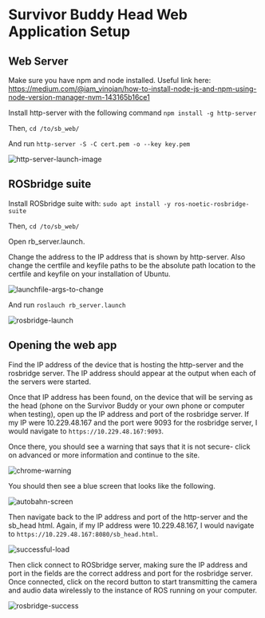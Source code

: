 # Survivor Buddy Head Web Application Setup

## Web Server

Make sure you have npm and node installed.
Useful link here: https://medium.com/@iam_vinojan/how-to-install-node-js-and-npm-using-node-version-manager-nvm-143165b16ce1

Install http-server with the following command
`npm install -g http-server`

Then,
`cd /to/sb_web/`

And run
`http-server -S -C cert.pem -o --key key.pem`

![http-server-launch-image](images/http-server-launch.png "Output of http-server command")

## ROSbridge suite

Install ROSbridge suite with:
`sudo apt install -y ros-noetic-rosbridge-suite`

Then,
`cd /to/sb_web/`

Open rb_server.launch.

Change the address to the IP address that is shown by http-server.
Also change the certfile and keyfile paths to be the absolute path location to the certfile and keyfile on your installation of Ubuntu.

![launchfile-args-to-change](images/launchfile-args-to-change.png "Change the address, certfile, and keyfile args")

And run
`roslauch rb_server.launch`

![rosbridge-launch](images/rosbridge-launch.png "Output of launching the rosbridge")

## Opening the web app

Find the IP address of the device that is hosting the http-server and the rosbridge server. The IP address should appear at the output when each of the servers were started.

Once that IP address has been found, on the device that will be serving as the head (phone on the Survivor Buddy or your own phone or computer when testing), open up the IP address and port of the rosbridge server. If my IP were 10.229.48.167 and the port were 9093 for the rosbridge server, I would navigate to `https://10.229.48.167:9093`.

Once there, you should see a warning that says that it is not secure- click on advanced or more information and continue to the site.

![chrome-warning](images/warning.jpg "Chrome warning")

You should then see a blue screen that looks like the following.

![autobahn-screen](images/autobahn.jpg "Success after going through chrome warning")

Then navigate back to the IP address and port of the http-server and the sb_head html. Again, if my IP address were 10.229.48.167, I would navigate to `https://10.229.48.167:8080/sb_head.html`.

![successful-load](images/webpage-success.jpg "Successful webpage load")

Then click connect to ROSbridge server, making sure the IP address and port in the fields are the correct address and port for the rosbridge server. Once connected, click on the record button to start transmitting the camera and audio data wirelessly to the instance of ROS running on your computer.

![rosbridge-success](images/rosbridge-client-connected.png "Successfully connected to rosbridge server")
